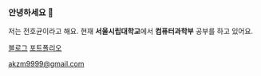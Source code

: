 ### 안녕하세요 👋

저는 전호균이라고 해요. 현재 **서울시립대학교**에서 **컴퓨터과학부** 공부를 하고 있어요.

[블로그](https://hoqn.net) [포트폴리오](https://hoqn.net/works)

[akzm9999@gmail.com](mailto:akzm9999@gmail.com)
